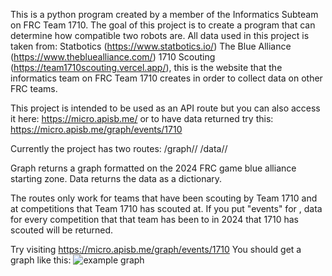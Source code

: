 This is a python program created by a member of the Informatics Subteam on FRC Team 1710.
The goal of this project is to create a program that can determine how compatible two robots are.
All data used in this project is taken from:
Statbotics (https://www.statbotics.io/)
The Blue Alliance (https://www.thebluealliance.com/)
1710 Scouting (https://team1710scouting.vercel.app/), this is the website that the informatics team on FRC Team 1710 creates in order to collect data on other FRC teams.

This project is intended to be used as an API route but you can also access it here:
https://micro.apisb.me/
or to have data returned try this:
https://micro.apisb.me/graph/events/1710

Currently the project has two routes:
/graph/<event>/<team>
/data/<event>/<team>

Graph returns a graph formatted on the 2024 FRC game blue alliance starting zone.
Data returns the data as a dictionary.

The routes only work for teams that have been scouting by Team 1710 and at competitions that Team 1710 has scouted at.
If you put "events" for <event>, data for every competition that that team has been to in 2024 that 1710 has scouted will be returned.

Try visiting https://micro.apisb.me/graph/events/1710
You should get a graph like this:
![example graph](https://cloud-9ew4as09d-hack-club-bot.vercel.app/01710.png)